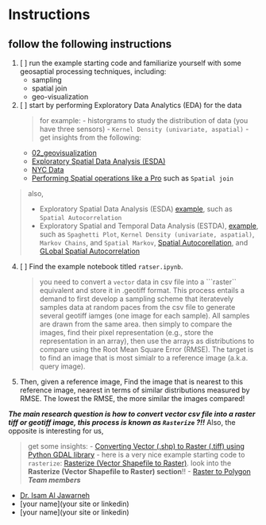 # Instructions
## follow the following instructions
1. [ ] run the example starting code and familiarize yourself with some geosaptial processing techniques, including:
    - sampling
    - spatial join
    - geo-visualization
3. [ ] start by performing Exploratory Data Analytics (EDA) for the data
    > for example:
        - historgrams to study the distribution of data (you have three sensors)
        - ```Kernel Density (univariate, aspatial)```
        - get insights from the following:
    - [02_geovisualization](https://darribas.org/gds_scipy16/ipynb_md/02_geovisualization.html)
    - [Exploratory Spatial Data Analysis (ESDA)](https://darribas.org/gds_scipy16/ipynb_md/04_esda.html)
    - [NYC Data](https://github.com/PacktPublishing/Geospatial-Data-Science-Quick-Start-Guide/blob/master/Chapter02/NYC%20Data.ipynb)
    - [Performing Spatial operations like a Pro](https://github.com/PacktPublishing/Geospatial-Data-Science-Quick-Start-Guide/blob/master/Chapter03/Chapter3.ipynb) such as ```Spatial join```
> also,
> - Exploratory Spatial Data Analysis (ESDA) [example](https://darribas.org/gds_scipy16/ipynb_md/04_esda.html), such as ```Spatial Autocorrelation```
> - Exploratory Spatial and Temporal Data Analysis (ESTDA), [example](https://darribas.org/gds_scipy16/ipynb_md/05_spatial_dynamics.html), such as ```Spaghetti Plot```, ```Kernel Density (univariate, aspatial)```, ```Markov Chains```, and ```Spatial Markov```, [Spatial Autocorellation](https://github.com/PacktPublishing/Geospatial-Data-Science-Quick-Start-Guide/blob/master/Chapter04/Chapter4.ipynb), and [GLobal Spatial Autocorrelation](https://github.com/PacktPublishing/Geospatial-Data-Science-Quick-Start-Guide/blob/master/Chapter04/Chapter4.ipynb)
4. [ ] Find the example notebook titled ```ratser.ipynb```. 
    > you need to convert a ```vector``` data in csv file into a ```raster`` equivalent and store it in .geotiff format. This process entails a demand to first develop a sampling scheme that iteratevely samples data at random paces from the csv file to generate several geotiff iamges (one image for each sample). All samples are drawn from the same area. then simply to compare the images, find their pixel representation (e.g., store the representation in an array), then use the arrays as distributions to compare using the Root Mean Square Error (RMSE). The target is to find an image that is most simialr to a reference image (a.k.a. query image).  
5. Then, given a reference image, Find the image that is nearest to this reference image, nearest in terms of similar distributions measured by RMSE. The lowest the RMSE, the more similar the images compared! 

***The main research question is how to convert vector csv file into a raster tiff or geotiff image, this process is known as ```Rasterize``` ?!!*** 
Also, the opposite is interesting for us, 
> get some insights:
    - [Converting Vector (.shp) to Raster (.tiff) using Python GDAL library](https://stackoverflow.com/questions/59821554/converting-vector-shp-to-raster-tiff-using-python-gdal-library)
    - here is a very nice example starting code to ```rasterize```: [Rasterize (Vector Shapefile to Raster)](https://hydro-informatics.com/jupyter/geo-convert.html). look into the **Rasterize (Vector Shapefile to Raster) section**!!
    - [Raster to Polygon](https://hydro-informatics.com/jupyter/geo-convert.html)
***Team members***
- [Dr. Isam Al Jawarneh](https://isamaljawarneh.github.io/)
- [your name](your site or linkedin)
- [your name](your site or linkedin)
